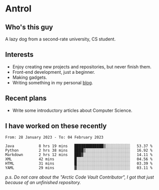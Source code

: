 # Antrol

## Who's this guy

A lazy dog from a second-rate university, CS student.

## Interests

* Enjoy creating new projects and repositories, but never finish them.
* Front-end development, just a beginner.
* Making gadgets.
* Writing something in my personal [blog](https://blog.antrol.xyz/).

## Recent plans

* Write some introductory articles about Computer Science.

<!--
* Try to develop a website for [Anime4KCPP](https://github.com/TianZerL/Anime4KCPP).
* Develop a Markdown renderer which user can customize its css, of course it is GUI-based.~~(If I could finish  it before getting bored)~~
* Work with my [teammates](https://github.com/SWJTU-Lazy-Dogs).
* Find something interests me, as a hobby after finishing my ~~boring~~ homework.
-->

## I have worked on these recently

<!--START_SECTION:waka-->

```text
From: 28 January 2023 - To: 04 February 2023

Java           8 hrs 19 mins   █████████████▒░░░░░░░░░░░   53.37 %
Python         2 hrs 38 mins   ████▒░░░░░░░░░░░░░░░░░░░░   16.92 %
Markdown       2 hrs 12 mins   ███▓░░░░░░░░░░░░░░░░░░░░░   14.11 %
XML            42 mins         █░░░░░░░░░░░░░░░░░░░░░░░░   04.56 %
HTML           31 mins         █░░░░░░░░░░░░░░░░░░░░░░░░   03.39 %
YAML           29 mins         ▓░░░░░░░░░░░░░░░░░░░░░░░░   03.11 %
```

<!--END_SECTION:waka-->

*p.s.  Do not care about the "Arctic Code Vault Contributor", I got that just because of an unfinished repository.*

<!--
**qzmlgfj/qzmlgfj** is a ✨ _special_ ✨ repository because its `README.md` (this file) appears on your GitHub profile.

Here are some ideas to get you started:

- 🔭 I’m currently working on ...
- 🌱 I’m currently learning ...
- 👯 I’m looking to collaborate on ...
- 🤔 I’m looking for help with ...
- 💬 Ask me about ...
- 📫 How to reach me: ...
- 😄 Pronouns: ...
- ⚡ Fun fact: ...
-->
